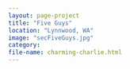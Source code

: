 ```yaml
---
layout: page-project
title: "Five Guys"
location: "Lynnwood, WA"
image: "secFiveGuys.jpg"
category:
file-name: charming-charlie.html
---
```



